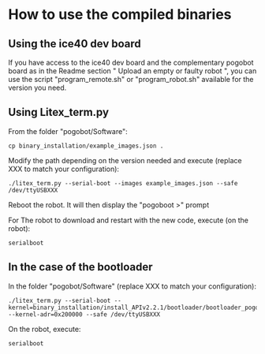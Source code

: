 # How to use the compiled binaries

## Using the ice40 dev board

If you have access to the ice40 dev board and the complementary pogobot board as in the Readme section " Upload an empty or faulty robot ",
you can use the script "program_remote.sh" or "program_robot.sh" available for the version you need.

## Using Litex_term.py

From the folder "pogobot/Software":

```
cp binary_installation/example_images.json .
```

Modify the path depending on the version needed and execute (replace XXX to match your configuration):

```
./litex_term.py --serial-boot --images example_images.json --safe /dev/ttyUSBXXX
```

Reboot the robot. It will then display the "pogoboot >" prompt

For The robot to download and restart with the new code, execute (on the robot):

```
serialboot
```

## In the case of the bootloader

In the folder "pogobot/Software" (replace XXX to match your configuration):

```
./litex_term.py --serial-boot --kernel=binary_installation/install_APIv2.2.1/bootloader/bootloader_pogobotv3/bootloader.bin --kernel-adr=0x200000 --safe /dev/ttyUSBXXX
```

On the robot, execute:

```
serialboot
```
